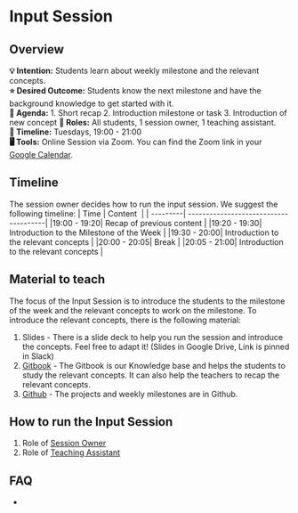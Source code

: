 # Input Session

## Overview
**💡 Intention:** Students learn about weekly milestone and the relevant concepts.\
**⭐ Desired Outcome:** Students know the next milestone and have the background knowledge to get started with it.\
**📝 Agenda:** 1. Short recap 2. Introduction milestone or task 3. Introduction of new concept 
**👤 Roles:** All students, 1 session owner, 1 teaching assistant. \
**📅 Timeline:** Tuesdays, 19:00 - 21:00 \
**🖥️ Tools:** Online Session via Zoom. You can find the Zoom link in your [Google Calendar](https://calendar.google.com/calendar/u/0/r).


## Timeline
The session owner decides how to run the input session. We suggest the following timeline: 
| Time           | Content                                     |
| ---------| --------------------------------------|
|19:00 - 19:20| Recap of previous content |
|19:20 - 19:30| Introduction to the Milestone of the Week |
|19:30 - 20:00| Introduction to the relevant concepts |
|20:00 - 20:05| Break |
|20:05 - 21:00| Introduction to the relevant concepts |

## Material to teach
The focus of the Input Session is to introduce the students to the milestone of the week and the relevant concepts to work on the milestone. To introduce the relevant concepts, there is the following material:
1. Slides - There is a slide deck to help you run the session and introduce the concepts. Feel free to adapt it! (Slides in Google Drive, Link is pinned in Slack)
2. [Gitbook](https://redi-school-1.gitbook.io/fullstack/) - The Gitbook is our Knowledge base and helps the students to study the relevant concepts. It can also help the teachers to recap the relevant concepts. 
3. [Github](https://github.com/ReDI-School/fullstack_bootcamp/tree/main) - The projects and weekly milestones are in Github. 


## How to run the Input Session 
1. Role of [Session Owner](https://github.com/ReDI-School/fullstack_bootcamp/blob/main/volunteers/session_owner.md)
2. Role of [Teaching Assistant](https://github.com/ReDI-School/fullstack_bootcamp/blob/main/volunteers/teaching_assistant.md)


## FAQ
- 
